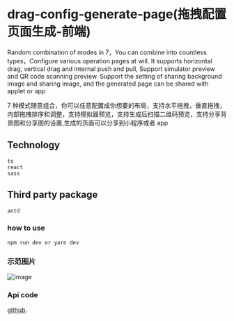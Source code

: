 # drag-config-generate-page(拖拽配置页面生成-前端)

Random combination of modes in 7，You can combine into countless types，Configure various operation pages at will.
It supports horizontal drag, vertical drag and internal push and pull,
Support simulator preview and QR code scanning preview.
Support the setting of sharing background image and sharing image, and the generated page can be shared with applet or app

7 种模式随意组合，你可以任意配置成你想要的布局，支持水平拖拽，垂直拖拽，内部拖拽排序和调整，支持模拟器预览，支持生成后扫描二维码预览，支持分享背景图和分享图的设置,生成的页面可以分享到小程序或者 app

## Technology

```
ts
react
sass

```

## Third party package

```
antd

```

### how to use

```
npm run dev or yarn dev

```

### 示范图片

![image](https://github.com/zhaochengxian/drag-front-end/blob/955fff8f55a3e12fe757a165b887e827a63252ef/1.png)

### Api code

[github](https://github.com/zhaochengxian/drag-node).
